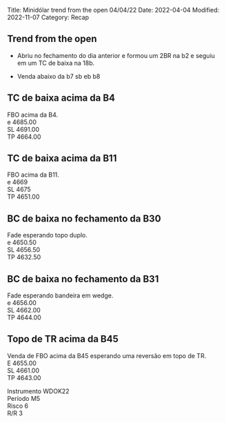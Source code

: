 Title: Minidólar trend from the open 04/04/22
Date: 2022-04-04
Modified: 2022-11-07
Category: Recap

## Trend from the open

* Abriu no fechamento do dia anterior e formou um 2BR na b2 e seguiu em um TC de baixa na 18b.

* Venda abaixo da b7 sb eb b8


## TC de baixa acima da B4
FBO acima da B4.  
e 4685.00  
SL	4691.00  
TP	4664.00  

## TC de baixa acima da B11
FBO acima da B11.  
e	4669  
SL	4675  
TP	4651.00  


## BC de baixa no fechamento da B30
Fade esperando topo duplo.  
e	4650.50  
SL	4656.50  
TP	4632.50  


## BC de baixa no fechamento da B31
Fade esperando bandeira em wedge.  
e 4656.00  
SL 	4662.00  
TP 4644.00  


## Topo de TR acima da B45
Venda de FBO acima da B45 esperando uma reversão em topo de TR.  
E	4655.00  
SL	4661.00  
TP	4643.00  


Instrumento	WDOK22  
Período	M5  
Risco	6  
R/R	3  

